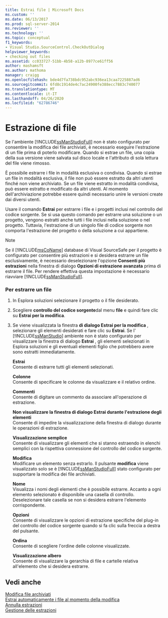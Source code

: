 ```yaml
---
title: Estrai file | Microsoft Docs
ms.custom: ''
ms.date: 06/13/2017
ms.prod: sql-server-2014
ms.reviewer: ''
ms.technology: ''
ms.topic: conceptual
f1_keywords:
- Visual Studio.SourceControl.CheckOutDialog
helpviewer_keywords:
- checking out files
ms.assetid: cc033727-51bb-4b58-a12b-8977ce61ff56
author: mashamsft
ms.author: mathoma
manager: craigg
ms.openlocfilehash: bde4d7fa738bdc952abc936ea13caa7225887ad6
ms.sourcegitcommit: 6fd8c1914de4c7ac24900fe388ecc7883c740077
ms.translationtype: MT
ms.contentlocale: it-IT
ms.lasthandoff: 04/26/2020
ms.locfileid: "62786746"
---
```

# <a name="check-out-files"></a>Estrazione di file
  Se l'ambiente [!INCLUDE[ssManStudioFull](../includes/ssmanstudiofull-md.md)] non è stato configurato per consentire la modifica dei file archiviati, è necessario eseguire l'estrazione di un file prima di poterlo modificare. Quando si estrae un file, una copia della sua versione viene salvata sul disco locale e l'attributo di sola lettura del file viene rimosso.  
  
 È possibile estrarre i file in modalità esclusiva o condivisa. Quando si estrae un file in modalità esclusiva, il file non può essere estratto da altri utenti finché non viene archiviato. Se un file viene estratto in modalità condivisa, può essere estratto e modificato da altri utenti. Al momento dell'archiviazione potrebbe essere quindi necessario unire le versioni create dai diversi utenti.  
  
 Usare il comando **Estrai** per estrarre i file e i progetti inclusi nel controllo del codice sorgente. Se si usa questo comando per estrarre una soluzione o un progetto, vengono estratti anche tutti i file inclusi nella soluzione o nel progetto. Tuttavia, l'estrazione di un singolo file di codice sorgente non comporta l'estrazione del progetto o della soluzione a cui appartiene.  
  
> [!NOTE]  
>  Se il [!INCLUDE[msCoName](../includes/msconame-md.md)] database di Visual SourceSafe per il progetto è configurato per consentire più estrazioni e si desidera estrarre un file esclusivamente, è necessario deselezionare l'opzione **Consenti più estrazioni** nella finestra di dialogo **Opzioni di estrazione avanzata** prima di estrarre il file. Per rendere effettiva questa impostazione è necessario riavviare [!INCLUDE[ssManStudioFull](../includes/ssmanstudiofull-md.md)].  
  
### <a name="to-check-out-a-file"></a>Per estrarre un file  
  
1.  In Esplora soluzioni selezionare il progetto o il file desiderato.  
  
2.  Scegliere **controllo del codice sorgente**dal menu **file** e quindi fare clic su **Estrai per la modifica**.  
  
3.  Se viene visualizzata la finestra **di dialogo Estrai per la modifica** , selezionare gli elementi desiderati e fare clic su **Estrai**. Se l' [!INCLUDE[ssManStudio](../includes/ssmanstudio-md.md)] ambiente non è stato configurato per visualizzare la finestra di dialogo **Estrai** , gli elementi selezionati in Esplora soluzioni e gli eventuali elementi figlio che potrebbero avere sono estratti immediatamente.  
  
     **Estrai**  
     Consente di estrarre tutti gli elementi selezionati.  
  
     **Colonne**  
     Consente di specificare le colonne da visualizzare e il relativo ordine.  
  
     **Commenti**  
     Consente di digitare un commento da associare all'operazione di estrazione.  
  
     **Non visualizzare la finestra di dialogo Estrai durante l'estrazione degli elementi**  
     Consente di impedire la visualizzazione della finestra di dialogo durante le operazioni di estrazione.  
  
     **Visualizzazione semplice**  
     Consente di visualizzare gli elementi che si stanno estraendo in elenchi semplici con la rispettiva connessione del controllo del codice sorgente.  
  
     **Modifica**  
     Modificare un elemento senza estrarlo. Il pulsante **modifica** viene visualizzato solo se è [!INCLUDE[ssManStudioFull](../includes/ssmanstudiofull-md.md)] stato configurato per supportare la modifica dei file archiviati.  
  
     **Nome**  
     Visualizza i nomi degli elementi che è possibile estrarre. Accanto a ogni elemento selezionato è disponibile una casella di controllo. Deselezionare tale casella se non si desidera estrarre l'elemento corrispondente.  
  
     **Opzioni**  
     Consente di visualizzare le opzioni di estrazione specifiche del plug-in del controllo del codice sorgente quando si fa clic sulla freccia a destra del pulsante.  
  
     **Ordina**  
     Consente di scegliere l'ordine delle colonne visualizzate.  
  
     **Visualizzazione albero**  
     Consente di visualizzare la gerarchia di file e cartelle relativa all'elemento che si desidera estrarre.  
  
## <a name="see-also"></a>Vedi anche  
 [Modifica file archiviati](../../2014/database-engine/edit-checked-in-files.md)   
 [Estrai automaticamente i file al momento della modifica](../../2014/database-engine/automatically-check-out-files-upon-edit.md)   
 [Annulla estrazioni](../../2014/database-engine/undo-checkouts.md)   
 [Gestione delle estrazioni](../../2014/database-engine/manage-checkouts.md)  
  
  
